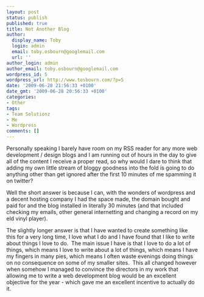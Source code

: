 ```yaml
---
layout: post
status: publish
published: true
title: Not Another Blog
author:
  display_name: Toby
  login: admin
  email: toby.osbourn@googlemail.com
  url: ''
author_login: admin
author_email: toby.osbourn@googlemail.com
wordpress_id: 5
wordpress_url: http://www.tosbourn.com/?p=5
date: '2009-06-28 21:56:33 +0100'
date_gmt: '2009-06-28 20:56:33 +0100'
categories:
- Other
tags:
- Team Solutionz
- Me
- Wordpress
comments: []
---
```

<p>Personally speaking I barely have room on my RSS reader for any more web development / design blogs and I am running out of hours in the day to give all of the content I receive a proper read, so why would I dare to think that adding my own little stream of bloggy goodness into the fold is going to do anything other than get ignored after the first 10 minutes of me spamming it on twitter?</p>
<p>Well the short answer is because I can, with the wonders of wordpress and a decent hosting company I had the space made, the domain bought and paid for and the blog installed in literally 30 minutes (and that included checking my emails, other general internetting and changing a record on my eld vinyl player).</p>
<p>The slightly longer answer is that I have wanted to create something like this for a very long time, I love what I do and I have found that I like to write about things I love to do.  The main issue I have is that I love to do a lot of things, which means I love to write about a lot of things, which means I have my fingers in many pies, which means I often waste evenings doing things on no consequence on some of my smaller sites.  This all changed however when somehow I managed to convince the directors in my work that allowing me to write a web development blog would be an excellent objective for the year - which gave me an excellent incentive to actually do it.</p>
